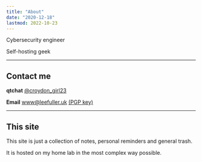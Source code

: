 ```yaml
---
title: "About"
date: "2020-12-18"
lastmod: 2022-10-23
---
```

Cybersecurity engineer

Self-hosting geek

---

## Contact me

**qtchat** [@croydon_girl23](https://chat.leefuller.io/qtchat-official/messages/@lee)

**Email** [www@leefuller.uk](mailto:www@leefuller.uk) [(PGP key)](https://leefuller.uk/pgp/)

---

## This site

This site is just a collection of notes, personal reminders and general trash.

It is hosted on my home lab in the most complex way possible.